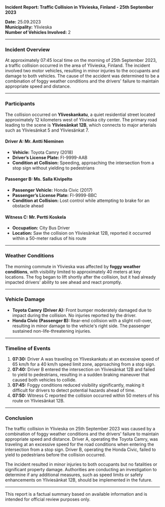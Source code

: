 

**Incident Report: Traffic Collision in Ylivieska, Finland - 25th September 2023**

**Date:** 25.09.2023  
**Municipality:** Ylivieska  
**Number of Vehicles Involved:** 2  

---

### Incident Overview

At approximately 07:45 local time on the morning of 25th September 2023, a traffic collision occurred in the area of Ylivieska, Finland. The incident involved two motor vehicles, resulting in minor injuries to the occupants and damage to both vehicles. The cause of the accident was determined to be a combination of foggy weather conditions and the drivers' failure to maintain appropriate speed and distance.

---

### Participants

The collision occurred on **Yliveskankatu**, a quiet residential street located approximately 12 kilometers west of Ylivieska city center. The primary road leading to the scene is **Yliviesänkat 12B**, which connects to major arterials such as Yliviesänkat 5 and Yliviesänkat 7.

#### Driver A: Mr. Antti Nieminen  
- **Vehicle:** Toyota Camry (2018)  
- **Driver’s License Plate:** FI-9999-AAB  
- **Condition at Collision:** Speeding, approaching the intersection from a stop sign without yielding to pedestrians  

#### Passenger B: Ms. Salla Kivipelto  
- **Passenger Vehicle:** Honda Civic (2017)  
- **Passenger’s License Plate:** FI-9999-BBC  
- **Condition at Collision:** Lost control while attempting to brake for an obstacle ahead  

#### Witness C: Mr. Pertti Koskela  
- **Occupation:** City Bus Driver  
- **Location:** Saw the collision on Yliviesänkat 12B, reported it occurred within a 50-meter radius of his route  

---

### Weather Conditions

The morning commute in Ylivieska was affected by **foggy weather conditions**, with visibility limited to approximately 40 meters at key locations. The fog began to lift shortly after the collision, but it had already impacted drivers' ability to see ahead and react promptly.

---

### Vehicle Damage

- **Toyota Camry (Driver A):** Front bumper moderately damaged due to impact during the collision. No injuries reported by the driver.
- **Honda Civic (Passenger B):** Rear-end collision with a slight roll-over, resulting in minor damage to the vehicle's right side. The passenger sustained non-life-threatening injuries.

---

### Timeline of Events

1. **07:30:** Driver A was traveling on Yliveskankatu at an excessive speed of 65 km/h for a 40 km/h speed limit zone, approaching from a stop sign.
2. **07:40:** Driver B entered the intersection on Yliviesänkat 12B and failed to yield to pedestrians, resulting in a sudden braking maneuver that caused both vehicles to collide.
3. **07:45:** Foggy conditions reduced visibility significantly, making it difficult for drivers to detect potential hazards ahead of time.
4. **07:50:** Witness C reported the collision occurred within 50 meters of his route on Yliviesänkat 12B.

---

### Conclusion

The traffic collision in Ylivieska on 25th September 2023 was caused by a combination of foggy weather conditions and the drivers' failure to maintain appropriate speed and distance. Driver A, operating the Toyota Camry, was traveling at an excessive speed for the road conditions when entering the intersection from a stop sign. Driver B, operating the Honda Civic, failed to yield to pedestrians before the collision occurred.

The incident resulted in minor injuries to both occupants but no fatalities or significant property damage. Authorities are conducting an investigation to determine if any additional measures, such as speed limits or safety enhancements on Yliviesänkat 12B, should be implemented in the future.

--- 

This report is a factual summary based on available information and is intended for official review purposes only.